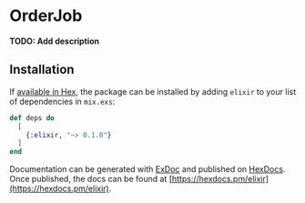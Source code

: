 # OrderJob

**TODO: Add description**

## Installation

If [available in Hex](https://hex.pm/docs/publish), the package can be installed
by adding `elixir` to your list of dependencies in `mix.exs`:

```elixir
def deps do
  [
    {:elixir, "~> 0.1.0"}
  ]
end
```

Documentation can be generated with [ExDoc](https://github.com/elixir-lang/ex_doc)
and published on [HexDocs](https://hexdocs.pm). Once published, the docs can
be found at [https://hexdocs.pm/elixir](https://hexdocs.pm/elixir).
